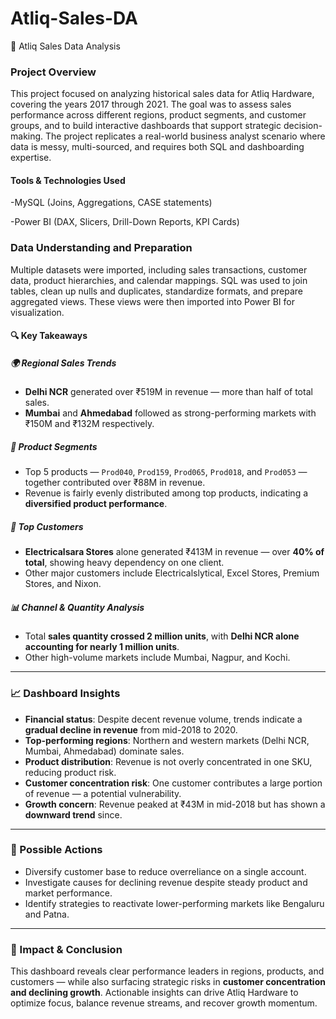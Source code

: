 # Atliq-Sales-DA


📁 Atliq Sales Data Analysis

### Project Overview
This project focused on analyzing historical sales data for Atliq Hardware, covering the years 2017 through 2021. The goal was to assess sales performance across different regions, product segments, and customer groups, and to build interactive dashboards that support strategic decision-making. The project replicates a real-world business analyst scenario where data is messy, multi-sourced, and requires both SQL and dashboarding expertise.

#### Tools & Technologies Used

-MySQL (Joins, Aggregations, CASE statements)

-Power BI (DAX, Slicers, Drill-Down Reports, KPI Cards)

### Data Understanding and Preparation
Multiple datasets were imported, including sales transactions, customer data, product hierarchies, and calendar mappings. SQL was used to join tables, clean up nulls and duplicates, standardize formats, and prepare aggregated views. These views were then imported into Power BI for visualization.

#### 🔍 Key Takeaways

##### 🌍 Regional Sales Trends
- **Delhi NCR** generated over ₹519M in revenue — more than half of total sales.
- **Mumbai** and **Ahmedabad** followed as strong-performing markets with ₹150M and ₹132M respectively.

##### 🧱 Product Segments
- Top 5 products — `Prod040`, `Prod159`, `Prod065`, `Prod018`, and `Prod053` — together contributed over ₹88M in revenue.
- Revenue is fairly evenly distributed among top products, indicating a **diversified product performance**.

##### 👥 Top Customers
- **Electricalsara Stores** alone generated ₹413M in revenue — over **40% of total**, showing heavy dependency on one client.
- Other major customers include Electricalslytical, Excel Stores, Premium Stores, and Nixon.

##### 📊 Channel & Quantity Analysis
- Total **sales quantity crossed 2 million units**, with **Delhi NCR alone accounting for nearly 1 million units**.
- Other high-volume markets include Mumbai, Nagpur, and Kochi.

---

### 📈 Dashboard Insights

- **Financial status**: Despite decent revenue volume, trends indicate a **gradual decline in revenue** from mid-2018 to 2020.
- **Top-performing regions**: Northern and western markets (Delhi NCR, Mumbai, Ahmedabad) dominate sales.
- **Product distribution**: Revenue is not overly concentrated in one SKU, reducing product risk.
- **Customer concentration risk**: One customer contributes a large portion of revenue — a potential vulnerability.
- **Growth concern**: Revenue peaked at ₹43M in mid-2018 but has shown a **downward trend** since.

---

### 🎯 Possible Actions

- Diversify customer base to reduce overreliance on a single account.
- Investigate causes for declining revenue despite steady product and market performance.
- Identify strategies to reactivate lower-performing markets like Bengaluru and Patna.

---

### 🧠 Impact & Conclusion

This dashboard reveals clear performance leaders in regions, products, and customers — while also surfacing strategic risks in **customer concentration and declining growth**. Actionable insights can drive Atliq Hardware to optimize focus, balance revenue streams, and recover growth momentum.

